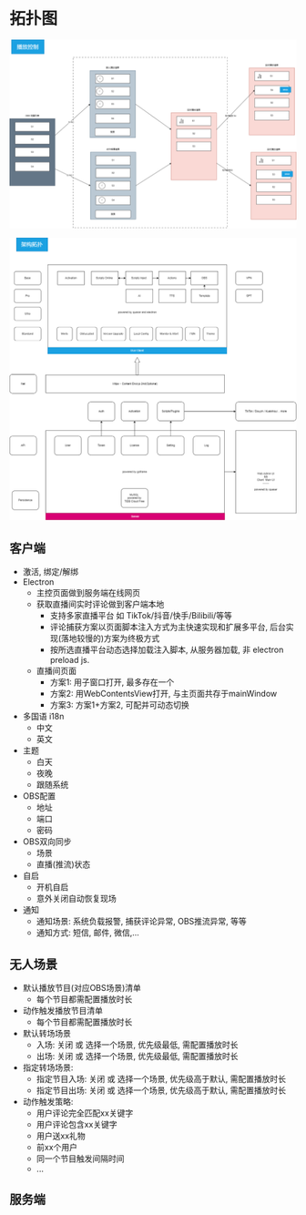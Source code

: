 # 拓扑图

![](./scene.drawio.png)

![](./topo.drawio.png)




## 客户端

- 激活, 绑定/解绑
- Electron
    - 主控页面做到服务端在线网页
    - 获取直播间实时评论做到客户端本地
        - 支持多家直播平台 如 TikTok/抖音/快手/Bilibili/等等
        - 评论捕获方案以页面脚本注入方式为主快速实现和扩展多平台, 后台实现(落地较慢的)方案为终极方式 
        - 按所选直播平台动态选择加载注入脚本, 从服务器加载, 非 electron preload js.
    - 直播间页面
        - 方案1: 用子窗口打开, 最多存在一个
        - 方案2: 用WebContentsView打开, 与主页面共存于mainWindow
        - 方案3: 方案1+方案2, 可配并可动态切换
- 多国语 i18n
    - 中文
    - 英文
- 主题
    - 白天
    - 夜晚
    - 跟随系统
- OBS配置
    - 地址
    - 端口
    - 密码
- OBS双向同步
    - 场景
    - 直播(推流)状态
- 自启
    - 开机自启
    - 意外关闭自动恢复现场
- 通知
    - 通知场景: 系统负载报警, 捕获评论异常, OBS推流异常, 等等
    - 通知方式: 短信, 邮件, 微信,...


## 无人场景

- 默认播放节目(对应OBS场景)清单
    - 每个节目都需配置播放时长
- 动作触发播放节目清单
    - 每个节目都需配置播放时长
- 默认转场场景
    - 入场: 关闭 或 选择一个场景, 优先级最低, 需配置播放时长
    - 出场: 关闭 或 选择一个场景, 优先级最低, 需配置播放时长
- 指定转场场景: 
    - 指定节目入场: 关闭 或 选择一个场景, 优先级高于默认, 需配置播放时长
    - 指定节目出场: 关闭 或 选择一个场景, 优先级高于默认, 需配置播放时长
- 动作触发策略:
    - 用户评论完全匹配xx关键字
    - 用户评论包含xx关键字
    - 用户送xx礼物
    - 前xx个用户
    - 同一个节目触发间隔时间
    - ...


    

## 服务端